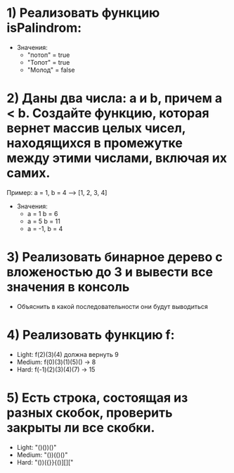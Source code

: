 # 1) Реализовать функцию isPalindrom:
  - Значения: 
    - "потоп" = true
    - "Топот" = true
    - "Молод" = false

# 2) Даны два числа: a и b, причем a < b. Создайте функцию, которая вернет массив целых чисел, находящихся в промежутке между этими числами, включая их самих.
Пример: a = 1, b = 4 --> [1, 2, 3, 4]
  - Значения: 
      - a = 1 b = 6 
      - a = 5 b = 11
      - a = -1, b = 4

# 3) Реализовать бинарное дерево c вложеностью до 3 и вывести все значения в консоль
  * Объяснить в какой последовательности они будут выводиться

# 4) Реализовать функцию f: 
  - Light: f(2)(3)(4) должна вернуть 9
  - Medium: f(0)(3)(1)(5)() -> 8
  - Hard: f(-1)(2)(3)(4)(7) -> 15

# 5) Есть строка, состоящая из разных скобок, проверить закрыты ли все скобки.  
  - Light: "()())()"
  - Medium: "())(()()"
  - Hard: "())({}}{()][]["
